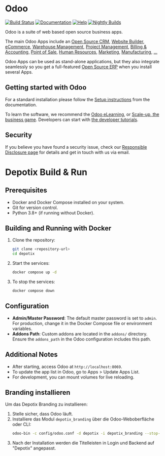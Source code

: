 # Odoo

[![Build Status](https://runbot.odoo.com/runbot/badge/flat/1/master.svg)](https://runbot.odoo.com/runbot)
[![Documentation](https://img.shields.io/badge/master-docs-875A7B.svg?style=flat&colorA=8F8F8F)](https://www.odoo.com/documentation/17.0)
[![Help](https://img.shields.io/badge/master-help-875A7B.svg?style=flat&colorA=8F8F8F)](https://www.odoo.com/forum/help-1)
[![Nightly Builds](https://img.shields.io/badge/master-nightly-875A7B.svg?style=flat&colorA=8F8F8F)](https://nightly.odoo.com/)

Odoo is a suite of web based open source business apps.

The main Odoo Apps include an [Open Source CRM](https://www.odoo.com/page/crm),
[Website Builder](https://www.odoo.com/app/website),
[eCommerce](https://www.odoo.com/app/ecommerce),
[Warehouse Management](https://www.odoo.com/app/inventory),
[Project Management](https://www.odoo.com/app/project),
[Billing &amp; Accounting](https://www.odoo.com/app/accounting),
[Point of Sale](https://www.odoo.com/app/point-of-sale-shop),
[Human Resources](https://www.odoo.com/app/employees),
[Marketing](https://www.odoo.com/app/social-marketing),
[Manufacturing](https://www.odoo.com/app/manufacturing),
[...](https://www.odoo.com/)

Odoo Apps can be used as stand-alone applications, but they also integrate seamlessly so you get
a full-featured [Open Source ERP](https://www.odoo.com) when you install several Apps.

## Getting started with Odoo

For a standard installation please follow the [Setup instructions](https://www.odoo.com/documentation/17.0/administration/install/install.html)
from the documentation.

To learn the software, we recommend the [Odoo eLearning](https://www.odoo.com/slides),
or [Scale-up, the business game](https://www.odoo.com/page/scale-up-business-game).
Developers can start with [the developer tutorials](https://www.odoo.com/documentation/17.0/developer/howtos.html).

## Security

If you believe you have found a security issue, check our [Responsible Disclosure page](https://www.odoo.com/security-report)
for details and get in touch with us via email.

# Depotix Build & Run

## Prerequisites

- Docker and Docker Compose installed on your system.
- Git for version control.
- Python 3.8+ (if running without Docker).

## Building and Running with Docker

1. Clone the repository:
   ```bash
   git clone <repository-url>
   cd depotix
   ```

2. Start the services:
   ```bash
   docker compose up -d
   ```

3. To stop the services:
   ```bash
   docker compose down
   ```

## Configuration

- **Admin/Master Password**: The default master password is set to `admin`. For production, change it in the Docker Compose file or environment variables.
- **Addons Path**: Custom addons are located in the `addons/` directory. Ensure the `addons_path` in the Odoo configuration includes this path.

## Additional Notes

- After starting, access Odoo at `http://localhost:8069`.
- To update the app list in Odoo, go to Apps > Update Apps List.
- For development, you can mount volumes for live reloading.

## Branding installieren

Um das Depotix Branding zu installieren:

1. Stelle sicher, dass Odoo läuft.
2. Installiere das Modul `depotix_branding` über die Odoo-Weboberfläche oder CLI:
   ```bash
   odoo-bin -c config/odoo.conf -d depotix -i depotix_branding --stop-after-init
   ```
3. Nach der Installation werden die Titelleisten in Login und Backend auf "Depotix" angepasst.
